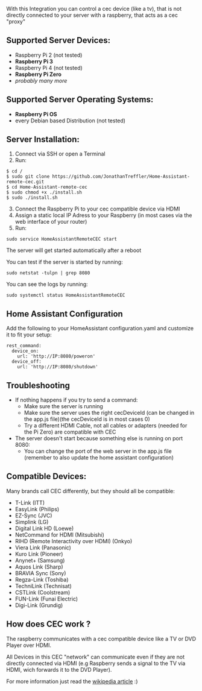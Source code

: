 With this Integration you can control a cec device (like a tv), that is not directly connected to your server with a raspberry, that acts as a cec "proxy"

## Supported Server Devices:
- Raspberry Pi 2 (not tested)
- __Raspberry Pi 3__
- Raspberry Pi 4 (not tested)
- __Raspberry Pi Zero__
- *probably many more*

## Supported Server Operating Systems:
- __Raspberry Pi OS__
- every Debian based Distribution (not tested) 

## Server Installation:
1. Connect via SSH or open a Terminal
2. Run:
```
$ cd /
$ sudo git clone https://github.com/JonathanTreffler/Home-Assistant-remote-cec.git
$ cd Home-Assistant-remote-cec
$ sudo chmod +x ./install.sh
$ sudo ./install.sh
```
3. Connect the Raspberry Pi to your cec compatible device via HDMI
4. Assign a static local IP Adress to your Raspberry (in most cases via the web interface of your router)
5. Run:
```
sudo service HomeAssistantRemoteCEC start
```

The server will get started automatically after a reboot


You can test if the server is started by running:
```
sudo netstat -tulpn | grep 8080
```
You can see the logs by running:
```
sudo systemctl status HomeAssistantRemoteCEC
```

## Home Assistant Configuration
Add the following to your HomeAssistant configuration.yaml and customize it to fit your setup:

```
rest_command:
  device_on:
    url: 'http://IP:8080/poweron'
  device_off:
    url: 'http://IP:8080/shutdown'
```

## Troubleshooting
- If nothing happens if you try to send a command:
  - Make sure the server is running
  - Make sure the server uses the right cecDeviceId (can be changed in the app.js file)(the cecDeviceId is in most cases 0)
  - Try a different HDMI Cable, not all cables or adapters (needed for the Pi Zero) are compatible with CEC
- The server doesn't start because something else is running on port 8080:
  - You can change the port of the web server in the app.js file (remember to also update the home assistant configuration)

## Compatible Devices:
Many brands call CEC differently, but they should all be compatible:

- T-Link (ITT)
- EasyLink (Philips)
- EZ-Sync (JVC)
- Simplink (LG)
- Digital Link HD (Loewe)
- NetCommand for HDMI (Mitsubishi)
- RIHD (Remote Interactivity over HDMI) (Onkyo)
- Viera Link (Panasonic)
- Kuro Link (Pioneer)
- Anynet+ (Samsung)
- Aquos Link (Sharp)
- BRAVIA Sync (Sony)
- Regza-Link (Toshiba)
- TechniLink (Technisat)
- CSTLink (Coolstream)
- FUN-Link (Funai Electric)
- Digi-Link (Grundig)

## How does CEC work ?
The raspberry communicates with a cec compatible device like a TV or DVD Player over HDMI.

All Devices in this CEC "network" can communicate even if they are not directly connected via HDMI (e.g Raspberry sends a signal to the TV via HDMI, wich forwards it to the DVD Player).

For more information just read the [wikipedia article](https://en.wikipedia.org/wiki/Consumer_Electronics_Control) :)
